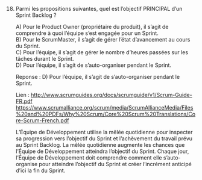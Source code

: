 18)	Parmi les propositions suivantes, quel est l’objectif PRINCIPAL d’un Sprint Backlog ?
 
 	A)		Pour le Product Owner (propriétaire du produit), il s’agit de comprendre à quoi l’équipe s’est engagée pour un Sprint.	 	 
 	B)		Pour le ScrumMaster, il s’agit de gérer l’état d’avancement au cours du Sprint.	 	 
 	C)		Pour l’équipe, il s’agit de gérer le nombre d’heures passées sur les tâches durant le Sprint.	 	 
 	D)		Pour l’équipe, il s’agit de s’auto-organiser pendant le Sprint.


 	Reponse : D) Pour l’équipe, il s’agit de s’auto-organiser pendant le Sprint.


 	Lien : 
 	http://www.scrumguides.org/docs/scrumguide/v1/Scrum-Guide-FR.pdf
 	https://www.scrumalliance.org/scrum/media/ScrumAllianceMedia/Files%20and%20PDFs/Why%20Scrum/Core%20Scrum%20Translations/Core-Scrum-French.pdf

 	L’Équipe de Développement utilise la mêlée quotidienne pour inspecter sa progression vers
l’objectif du Sprint et l’achèvement du travail prévu au Sprint Backlog. La mêlée quotidienne
augmente les chances que l’Équipe de Développement atteindra l’objectif du Sprint. Chaque
jour, l’Équipe de Développement doit comprendre comment elle s’auto-organise pour
atteindre l’objectif du Sprint et créer l’incrément anticipé d’ici la fin du Sprint. 